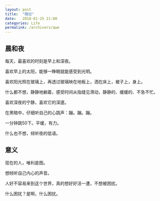 ```yaml
---
layout: post
title:  "随记"
date:   2018-01-25 21:00
categories: Life
permalink: /archivers/qwe
---
```


## 晨和夜

每天，最喜欢的时刻是早上和深夜。

喜欢早上的太阳，能够一睁眼就能感受到光明。

喜欢阳光照在玻璃上，再透过玻璃映在地板上，洒在床上，被子上，身上。

什么都不想，静静地躺着，感受时间从指缝见滑动，静静的、缓缓的、不急不忙。

喜欢深夜的宁静，喜欢它的深邃。

在黑暗中，仔细听自己的心跳声：蹦。蹦。蹦。

一分钟跳50下。平缓，有力。

什么也不想，倾听夜的低语。

## 意义

现在的人，唯利是图。

想倾听自己内心的声音。

人好不容易来到这个世界，真的想好好活一遭，不想被困扰。

什么困扰？是啊，什么困扰。